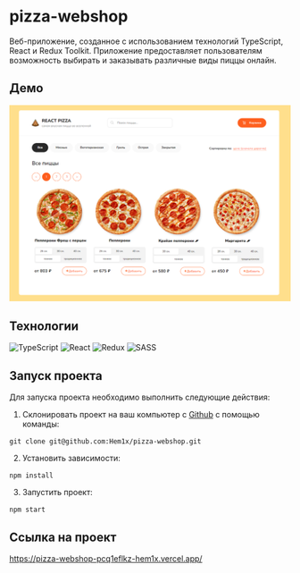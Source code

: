 # pizza-webshop

Веб-приложение, созданное с использованием технологий TypeScript, React и Redux Toolkit. Приложение предоставляет пользователям возможность выбирать и заказывать различные виды пиццы онлайн.

## Демо

![Animated GIF](./demo.png)

## Технологии

![TypeScript](https://img.shields.io/badge/TypeScript-000?style=for-the-badge&logo=Typescript)
![React](https://img.shields.io/badge/React-000?style=for-the-badge&logo=react)
![Redux](https://img.shields.io/badge/Redux-000?style=for-the-badge&logo=redux)
![SASS](https://img.shields.io/badge/SASS-000?style=for-the-badge&logo=SASS)

## Запуск проекта

Для запуска проекта необходимо выполнить следующие действия:

1. Склонировать проект на ваш компьютер с [Github](https://github.com/Hem1x/pizza-webshop) с помощью команды:

```
git clone git@github.com:Hem1x/pizza-webshop.git
```

2. Установить зависимости:

```
npm install
```

3. Запустить проект:

```
npm start
```

## Ссылка на проект

https://pizza-webshop-pcq1eflkz-hem1x.vercel.app/
